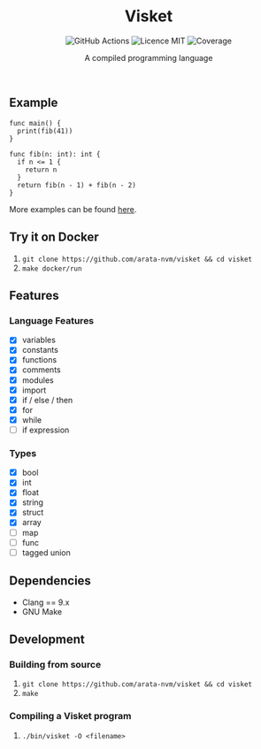 
<h1 align="center">
    Visket
</h1>

<p align="center">
    <img src="https://img.shields.io/github/workflow/status/arata-nvm/visket/Go?style=for-the-badge" alt="GitHub Actions">
    <img src="https://img.shields.io/github/license/visket-lang/visket?style=for-the-badge" alt="Licence MIT">
    <img src="https://img.shields.io/codecov/c/github/arata-nvm/visket?style=for-the-badge" alt="Coverage">
</p>

<p align="center">
    A compiled programming language
</p>

<br>

## Example
```
func main() {
  print(fib(41))
}

func fib(n: int): int {
  if n <= 1 {
    return n
  }
  return fib(n - 1) + fib(n - 2)
}
```

More examples can be found [here](https://github.com/arata-nvm/visket/tree/master/examples).

## Try it on Docker
1. `git clone https://github.com/arata-nvm/visket && cd visket`
2. `make docker/run`

## Features

### Language Features
- [x] variables
- [x] constants
- [x] functions
- [x] comments
- [x] modules
- [x] import
- [x] if / else / then
- [x] for
- [x] while
- [ ] if expression

### Types
- [x] bool
- [x] int
- [x] float
- [x] string
- [x] struct
- [x] array
- [ ] map
- [ ] func
- [ ] tagged union

## Dependencies
- Clang == 9.x
- GNU Make

## Development

### Building from source
1. `git clone https://github.com/arata-nvm/visket && cd visket`
2. `make`

### Compiling a Visket program
1. `./bin/visket -O <filename>`
